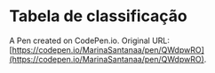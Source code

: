# Tabela de classificação

A Pen created on CodePen.io. Original URL: [https://codepen.io/MarinaSantanaa/pen/QWdpwRO](https://codepen.io/MarinaSantanaa/pen/QWdpwRO).


